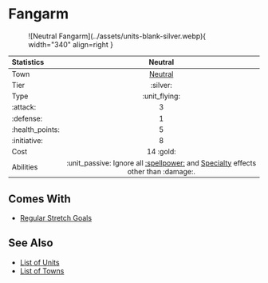# Fangarm

<figure markdown="span">
    ![Neutral Fangarm](../assets/units-blank-silver.webp){ width="340" align=right }
</figure>


| Statistics | Neutral |
| :--- | :---: |
| Town | [Neutral](../towns/neutral.md) |
| Tier | :silver: |
| Type | :unit_flying: |
| :attack: | 3 |
| :defense: | 1 |
| :health_points: | 5 |
| :initiative: | 8 |
| Cost | 14 :gold: |
| Abilities | :unit_passive: Ignore all [:spellpower:](../spells/index.md) and [Specialty](../heroes/index.md) effects other than :damage:. |


## Comes With

- [Regular Stretch Goals](../content.md)


## See Also

- [List of Units](index.md)
- [List of Towns](../towns/index.md)